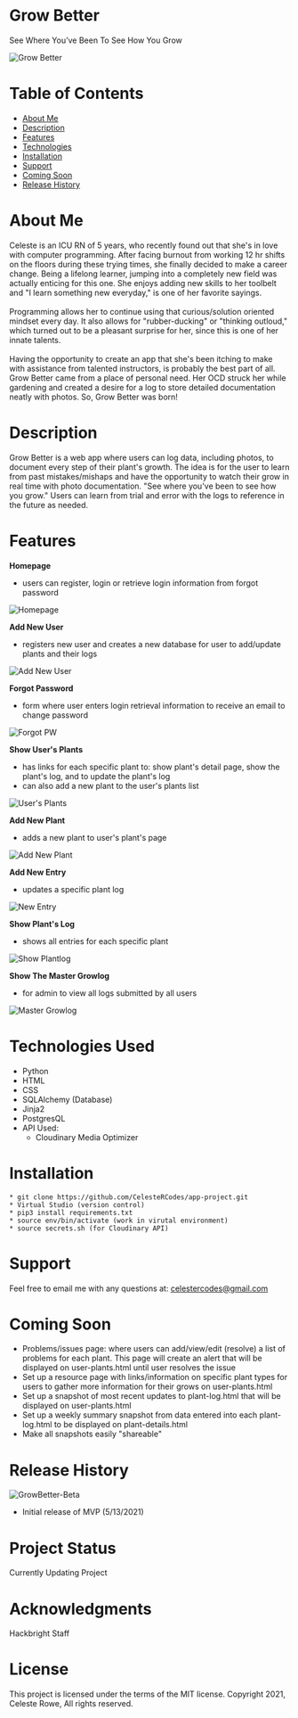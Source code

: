 

# Grow Better
See Where You’ve Been To See How You Grow <br>

![Grow Better](https://github.com/CelesteRCodes/app-project/blob/main/logo.jpg) 

# Table of Contents
* [About Me](#about-me)
* [Description](#description)
* [Features](#features)
* [Technologies](#tech)
* [Installation](#install)
* [Support](#support)
* [Coming Soon](#comming-soon)
* [Release History](#release-history)



# <a name="about-me">
# About Me
Celeste is an ICU RN of 5 years, who recently found out that she's in love with computer programming. After facing burnout from working 12 hr shifts on the floors during these trying times, she finally decided to make a career change. Being a lifelong learner, jumping into a completely new field was actually enticing for this one. She enjoys adding new skills to her toolbelt and "I learn something new everyday," is one of her favorite sayings. <br><br>
Programming allows her to continue using that curious/solution oriented mindset every day. It also allows for "rubber-ducking" or "thinking outloud," which turned out to be a pleasant surprise for her, since this is one of her innate talents.<br><br>
Having the opportunity to create an app that she's been itching to make with assistance from talented instructors, is probably the best part of all. Grow Better came from a place of personal need. Her OCD struck her while gardening and created a desire for a log to store detailed documentation neatly with photos. So, Grow Better was born!  </a>

# <a name="description">
# Description
Grow Better is a web app where users can log data, including photos, to document every step of their plant's growth. The idea is for the user to learn from past mistakes/mishaps and have the opportunity to watch their grow in real time with photo documentation. "See where you've been to see how you grow." Users can learn from trial and error with the logs to reference in the future as needed. 
</a>

# <a name="feautures">
# Features

**Homepage**
* users can register, login or retrieve login information from forgot password 


![Homepage](https://github.com/CelesteRCodes/app-project/blob/main/static/img/printscreen/homepage.jpg.png)   

**Add New User**
* registers new user and creates a new database for user to add/update plants and their logs 
 

![Add New User](https://github.com/CelesteRCodes/app-project/blob/main/static/img/printscreen/newuser.jpg) 

**Forgot Password**
* form where user enters login retrieval information to receive an email to change password 


![Forgot PW](https://github.com/CelesteRCodes/app-project/blob/main/static/img/printscreen/forgot.jpg) 

**Show User's Plants**
* has links for each specific plant to: show plant's detail page, show the plant's log, and to update the plant's log
* can also add a new plant to the user's plants list 

![User's Plants](https://github.com/CelesteRCodes/app-project/blob/main/static/img/printscreen/userplants.jpg)

**Add New Plant**
* adds a new plant to user's plant's page 
 

![Add New Plant](https://github.com/CelesteRCodes/app-project/blob/main/static/img/printscreen/newplant.jpg.png) 

**Add New Entry**
* updates a specific plant log 


![New Entry](https://github.com/CelesteRCodes/app-project/blob/main/static/img/printscreen/newentry.jpg.png) 

**Show Plant's Log**
* shows all entries for each specific plant 


![Show Plantlog](https://github.com/CelesteRCodes/app-project/blob/main/static/img/printscreen/plantlog.jpg) 

**Show The Master Growlog**
* for admin to view all logs submitted by all users 


![Master Growlog](https://github.com/CelesteRCodes/app-project/blob/main/static/img/printscreen/masterlog.jpg) 


</a>


# <a name="tech">
# Technologies Used
* Python
* HTML
* CSS
* SQLAlchemy (Database)
* Jinja2
* PostgresQL
* API Used:
    * Cloudinary Media Optimizer
</a>

# <a name="install">
# Installation
    * git clone https://github.com/CelesteRCodes/app-project.git
    * Virtual Studio (version control)
    * pip3 install requirements.txt
    * source env/bin/activate (work in virutal environment)
    * source secrets.sh (for Cloudinary API)
</a>


# <a name="support"> 
# Support
Feel free to email me with any questions at: celestercodes@gmail.com 
</a>

# <a name="coming-soon">
# Coming Soon
* Problems/issues page: where users can add/view/edit (resolve) a list of problems for each plant.
This page will create an alert that will be displayed on user-plants.html until user resolves the issue
* Set up a resource page with links/information on specific plant types for users to gather more information for their grows on user-plants.html
* Set up a snapshot of most recent updates to plant-log.html that will be displayed on user-plants.html
* Set up a weekly summary snapshot from data entered into each plant-log.html to be displayed on plant-details.html 
* Make all snapshots easily "shareable" 
</a>

# <a name="release-history">
# Release History
![GrowBetter-Beta](https://img.shields.io/badge/GrowBetter-0.1.0-evergreen.svg) 
* Initial release of MVP (5/13/2021)
</a>


# Project Status
Currently Updating Project

# Acknowledgments
Hackbright Staff 


# License
This project is licensed under the terms of the MIT license.
Copyright 2021, Celeste Rowe, All rights reserved.

